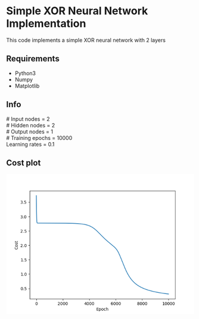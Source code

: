 # Simple XOR Neural Network Implementation
This code implements a simple XOR neural network with 2 layers

## Requirements
* Python3
* Numpy
* Matplotlib

## Info
&#35; Input nodes = 2  
&#35; Hidden nodes = 2  
&#35; Output nodes = 1  
&#35; Training epochs = 10000  
Learning rates = 0.1

## Cost plot
![cost_plot](./img/figure_1.png)
